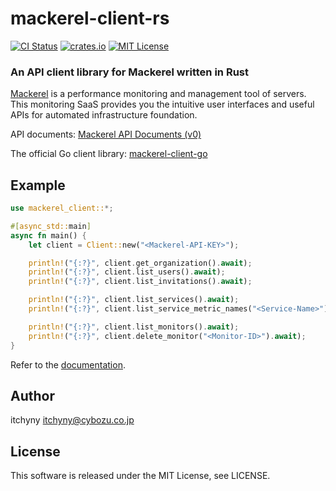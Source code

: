 # mackerel-client-rs
[![CI Status](https://github.com/itchyny/mackerel-client-rs/actions/workflows/ci.yaml/badge.svg?branch=main)](https://github.com/itchyny/mackerel-client-rs/actions?query=branch:main)
[![crates.io](https://img.shields.io/crates/v/mackerel_client.svg)](https://crates.io/crates/mackerel_client)
[![MIT License](https://img.shields.io/badge/license-MIT-blue.svg)](https://github.com/itchyny/mackerel-client-rs/blob/master/LICENSE)

### An API client library for Mackerel written in Rust
[Mackerel](https://mackerel.io) is a performance monitoring and management tool of servers.
This monitoring SaaS provides you the intuitive user interfaces and useful APIs for automated infrastructure foundation.

API documents: [Mackerel API Documents (v0)](https://mackerel.io/api-docs/)

The official Go client library: [mackerel-client-go](https://github.com/mackerelio/mackerel-client-go)

## Example
```rust
use mackerel_client::*;

#[async_std::main]
async fn main() {
    let client = Client::new("<Mackerel-API-KEY>");

    println!("{:?}", client.get_organization().await);
    println!("{:?}", client.list_users().await);
    println!("{:?}", client.list_invitations().await);

    println!("{:?}", client.list_services().await);
    println!("{:?}", client.list_service_metric_names("<Service-Name>").await);

    println!("{:?}", client.list_monitors().await);
    println!("{:?}", client.delete_monitor("<Monitor-ID>").await);
}
```

Refer to the [documentation](https://docs.rs/mackerel_client/).

## Author
itchyny <itchyny@cybozu.co.jp>

## License
This software is released under the MIT License, see LICENSE.
